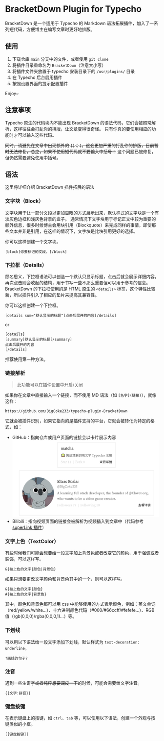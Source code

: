 # BracketDown Plugin for Typecho

BracketDown 是一个适用于 Typecho 的 Markdown 语法拓展插件，加入了一系列短代码，方便博主在编写文章时更好地排版。

## 使用

1. 下载仓库 `main` 分支中的文件，或者使用 `git clone`
2. 将插件目录重命名为 `BracketDown`（注意大小写）
3. 将插件文件夹放置于 typecho 安装目录下的 `/usr/plugins/` 目录
4. 在 Typecho 后台启用插件
5. 按照设置界面的提示配置插件

Enjoy~

## 注意事项

Typecho 原生的代码块内不能出现 BracketDown 的语法代码，它们会被照常解析，这样往往会打乱你的排版，让文章变得很奇怪。
只有你真的要使用相应的功能时才可以输入这些代码。

~~同时，请避免在文章中出现额外的 `[]` `[` `]`，这会更加严重的打乱你的排版，目前暂时无法修复，总之，如果不使用短代码就不要输入中括号！~~
这个问题已被修复，但仍然需要避免使用中括号。

## 语法

这里将详细介绍 BracketDown 插件拓展的语法

### 文字块（Block）

文字块用于让一部分文段以更加显眼的方式展示出来，默认样式的文字块是一个有淡灰色边框和浅灰色背景的盒子。
通常情况下文字块用于标记正文中较为重要的额外信息，很多时候博主会用块引用（Blockquote）来完成同样的事情，即使那些文本并非是引用，在这样的情况下，文字块是比块引用更好的选择。

你可以这样创建一个文字块。

```
[block]你要标记的文段。[/block]
```

### 下拉框（Details）

顾名思义，下拉框语法可以创造一个默认只显示标题，点击后就会展示详细内容，再次点击则会收起的结构，用于书写一些不那么重要但可以用于参考的信息。
BracketDown 的下拉框使用的是 HTML 原生的 `<details>` 标签，这个特性比较新，所以插件引入了相应的垫片来提高其兼容性。

你可以这样创建一个下拉框。

```
[details sum="默认显示的标题"]点击后展开的内容[/details]
```

or

```
[details]
[summary]默认显示的标题[/summary]
点击后展开的内容
[/details]
```

推荐使用第一种方法。

### 链接解析

> 此功能可以在插件设置中开启/关闭

如果你在文章中直接输入一个链接，而不使用 MD 语法（如 `[名字](链接)`），就像这样：

```
https://github.com/BigCoke233/typecho-plugin-BracketDown
```

它就会被插件识别，如果它指向的是插件支持的平台，它就会被转化为特定的格式，如：

- GitHub：指向仓库或用户页面的链接会以卡片展示内容
![](docs/github-card.png)
- Bilibili：指向视频页面的链接会被解析为视频插入到文章中（代码参考 [superLink 插件](https://github.com/ShangJixin/Typecho-Plugin-superLink/)）

### 文字上色（TextColor）

有些时候我们可能会想要给一段文字加上背景色或者改变它的颜色，用于强调或者装饰，可以这样写。

```
&{被上色的文字|颜色|背景色}
```

如果只想要更改文字颜色和背景色其中的一个，则可以这样写。

```
&{被上色的文字|颜色}
#{被上色的文字|背景色}
```

其中，颜色和背景色都可以用 css 中能够使用的方式表示颜色，例如：英文单词（red/yellow/white...）、十六进制颜色代码（#000/#66ccff/#fefefe...）、RGB 值（rgb(0,0,0)/rgba(0,0,0,1)...）等。

### 下划线

可以用以下语法给一段文字添加下划线，默认样式为 `text-decoration: underline`。

```
?画线的句子?
```

### 注音

遇到一些生僻字~~或者纯粹想要调皮一下~~的时候，可能会需要给文字注音。

```
{{文字:拼音}}
```

### 键盘按键

在表示键盘上的按键，如 `ctrl`、`tab` 等，可以使用以下语法，创建一个外观与按键类似的小框。

```
[[键盘按键]]
```

